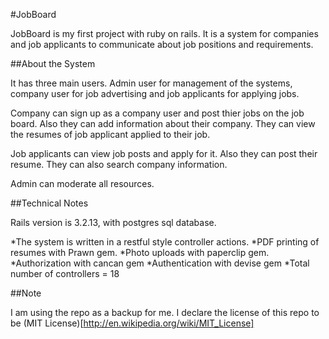 #JobBoard



JobBoard is my first project with ruby on rails.
It is a system for companies and job applicants to communicate about job positions and requirements.

##About the System


It has three main users. Admin user for management of the systems, company user for job advertising and job applicants for applying jobs.

Company can sign up as a company user and post thier jobs on the job board. Also they can add information about their company. They can view the resumes of job applicant applied to their job.

Job applicants can view job posts and apply for it. Also they can post their resume. They can also search company information.

Admin can moderate all resources.

##Technical Notes

Rails version is 3.2.13, with postgres sql database.

*The system is written in a restful style controller actions.
*PDF printing of resumes with Prawn gem.
*Photo uploads with paperclip gem.
*Authorization with cancan gem
*Authentication with devise gem
*Total number of controllers = 18

##Note


I am using the repo as a backup for me.
I declare the license of this repo to be (MIT License)[http://en.wikipedia.org/wiki/MIT_License]
